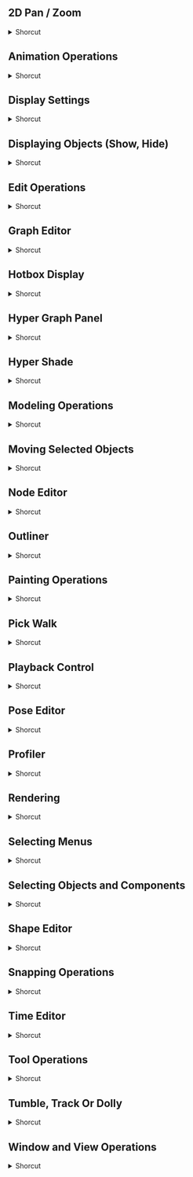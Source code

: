 ## 2D Pan / Zoom
<details>
           <summary>Shorcut</summary>

Shortcut | Description
------------ | -------------
\ | Enable / Disable 2D Pan / Zoom | 
\ + Middle mouse button | 2D Pan tool | 
\ + Right mouse button | 2D Zoom tool | 

</details>

## Animation Operations
<details>
           <summary>Shorcut</summary>

Shortcut | Description
------------ | -------------
Alt + J | Toggle Multicolor Feedback | 
I | Insert Keys Tool (for Graph Editor) (press and release) | 
S | Set Key | 
Shift + E | Set key for Rotate | 
Shift + R | Set key for Scale | 
Shift + S | With left mouse button for Keyframe marking menu | 
Shift + W | Set key for Translate | 

</details>

## Display Settings
<details>
           <summary>Shorcut</summary>

Shortcut | Description
------------ | -------------
0 | Default quality display setting | 
1 | Rough quality display setting | 
2 | Medium quality display setting | 
3 | Smooth quality display setting | 
4 | Wireframe | 
5 | Shaded display | 
6 | Shaded and Textured display | 
7 | Use All Lights | 

</details>

## Displaying Objects (Show, Hide)
<details>
           <summary>Shorcut</summary>

Shortcut | Description
------------ | -------------
Alt + H | Hide > Hide Unselected Objects | 
Ctrl + H | Hide > Hide Selection | 
Ctrl + Shift + H | Show > Show Last Hidden | 
Shift + H | Show > Show Selection | 
Shift + l | Isolate Select > View Selected (in the panel menus) | 

</details>

## Edit Operations
<details>
           <summary>Shorcut</summary>

Shortcut | Description
------------ | -------------
Ctrl + C | Copy | 
Ctrl + D | Duplicate | 
Ctrl + G | Group | 
Ctrl + N | New Scene | 
Ctrl + O | Open Scene | 
Ctrl + Q | Exit | 
Ctrl + R | Create file reference | 
Ctrl + S | Save Scene | 
Ctrl + Shift + D | Duplicate Special | 
Ctrl + Shift + S | Save Scene As | 
Ctrl + V | Paste | 
Ctrl + X | Cut | 
G | Repeat | 
P | Parent | 
Shift + D | Duplicate with Transform | 
Shift + G | Repeat command at mouse position | 
Shift + P | Unparent | 
Shift + Z | Redo | 
Z | Undo (Also Ctrl + Z / + Z) | 

</details>

## Graph Editor
<details>
           <summary>Shorcut</summary>

Shortcut | Description
------------ | -------------
1 | Absolute View | 
2 | Stacked View | 
3 | Normalized View | 
A | Frame All | 
D | Tangents Auto | 
F | Frame Selected | 
G | Frame Playback Range | 
H | Lock Channel | 
J | Unlock Channel | 
M | Toggle Curve Selection | 
T | Frame Center View | 

</details>

## Hotbox Display
<details>
           <summary>Shorcut</summary>

Shortcut | Description
------------ | -------------
Spacebar | Spacebar | 

</details>

## Hyper Graph Panel
<details>
           <summary>Shorcut</summary>

Shortcut | Description
------------ | -------------
Alt + G | Increase Depth | 
Alt + T | Decrease Depth | 

</details>

## Hyper Shade
<details>
           <summary>Shorcut</summary>

Shortcut | Description
------------ | -------------
! | Solo Last Output | 
\# | Remove Material Soloing | 
, | Select Up Stream | 
\- | Toggle Zoom Out | 
. | Select Down Stream | 
/ | Select Connected | 
2 | Show Connected Attrs | 
3 | Show All Attrs | 
4 | Show Custom Attrs | 
5 | Toggle Node Title Mode | 
< | Graph Upstream | 
\= | Toggle Zoom In | 
\> | Graph Downstream | 
? | Graph Up Downstream | 
@ | Solo Material | 
Ctrl + , | Graph Remove Upstream | 
Ctrl + . | Graph Remove Downstream | 
Ctrl + / | Graph Remove Unselected | 
Ctrl + L | Graph Remove Selected | 
Down Arrow | Pick Walk Down | 
Left Arrow | Pick Walk Left | 
P | Pin Selected | 
Right Arrow | Pick Walk Right | 
Up Arrow | Pick Walk Up | 

</details>

## Modeling Operations
<details>
           <summary>Shorcut</summary>

Shortcut | Description
------------ | -------------
2 | Cage + smooth polygon mesh display | 
3 | Smooth polygon mesh display | 
Ctrl + F10 | Convert polygon selection to Edges | 
Ctrl + F11 | Covert polygon selection to Faces | 
Ctrl + F12 | Covert polygon selection to UVs | 
Ctrl + F9 | Convert polygon selection to Vertices | 
l | Lock / Unlock length of curve (press and hold) | 
Page Down | Decreases Division Levels for Smooth Mesh Preview or Subdiv Proxy | 
Page Up | Increases Division Levels for Smooth Mesh Preview or Subdiv Proxy | 
~ | Displays both the original (proxy) and the smoothed mesh | 

</details>

## Moving Selected Objects
<details>
           <summary>Shorcut</summary>

Shortcut | Description
------------ | -------------
Alt + Down | Move down one pixel | 
Alt + Left | Move left one pixel | 
Alt + Right | Move right one pixel | 
Alt + Up | Move up one pixel | 

</details>

## Node Editor
<details>
           <summary>Shorcut</summary>

Shortcut | Description
------------ | -------------
1 | Hide Attributes | 
2 | Show Connected Attrs | 
3 | Show All Attrs | 
4 | Show Custom Attrs | 
5 | Toggle Node Title Mode | 
C | Toggle Synced Selection | 
Ctrl + , | Graph Remove Upsream | 
Ctrl + . | Graph Remove Downstream | 
Ctrl + / | Remove Unselected | 
Ctrl + L | Graph Remove Selected | 
Down Arrow | Pick Walk Down | 
Enter | Dive Into Compound | 
Left Arrow | Pick Walk Left | 
P | Toggle Node Selected Pins | 
Right Arrow | Pick Walk Right | 
S | Toggle Attr Filter | 
Up Arrow | Pick Walk Up | 
V | Toggle Node Swatch Size | 
X | Grid Toggle Snap | 

</details>

## Outliner
<details>
           <summary>Shorcut</summary>

Shortcut | Description
------------ | -------------
F | Reveal Selected | 

</details>

## Painting Operations
<details>
           <summary>Shorcut</summary>

Shortcut | Description
------------ | -------------
/ | Switch to pick color mode (press and release) | 
Alt + A | Turn Show Wireframe on or off | 
Alt + C | Turn Color Feedback on or off | 
Alt + F | Flood with the current value | 
Alt + R | Toggle Reflection on or off | 
B | Modify upper brush radius (press and release) | 
Ctrl + B | Edit Paint Effects template brush settings | 
M | Modify maximum displacement (Sculpt Surfaces and Sculpt Polygons Tool) | 
N | Modify paint value | 
O + Left mouse button | Poly Brush Tool marking menu | 
O + Middle mouse button | Poly UV Tool marking menu | 
Shift + B | Modify lower brush radius (press and release) | 
U | With left mouse button for Artisan Paint Operation marking menu | 

</details>

## Pick Walk
<details>
           <summary>Shorcut</summary>

Shortcut | Description
------------ | -------------
Down | Walk down current | 
Left | Walk left in current | 
Right | Walk right in current | 
Up | Walk up current | 

</details>

## Playback Control
<details>
           <summary>Shorcut</summary>

Shortcut | Description
------------ | -------------
, | Go to Previous key | 
. | Go to Next key | 
Alt + , | Move backward one frame in time | 
Alt + . | Move forward one frame in time | 
Alt + V | Turn Playback on or off | 
Alt+Shift + V | Go to Min Frame | 
K + Middle mouse button | Virtual Time Slider mode (press and hold and scrub timeline) | 

</details>

## Pose Editor
<details>
           <summary>Shorcut</summary>

Shortcut | Description
------------ | -------------
Ctrl + G | Pose Interpolator New Group | 

</details>

## Profiler
<details>
           <summary>Shorcut</summary>

Shortcut | Description
------------ | -------------
1 | Category View | 
2 | CPU View | 
3 | Thread View | 
Ctrl + R | Toggle Recording | 

</details>

## Rendering
<details>
           <summary>Shorcut</summary>

Shortcut | Description
------------ | -------------
Ctrl + Left | Render view next image | 
Ctrl + Right | Render view previous image | 

</details>

## Selecting Menus
<details>
           <summary>Shorcut</summary>

Shortcut | Description
------------ | -------------
Ctrl + M | Show/hide main menu bar | 
Ctrl + Shift + M | Show/hide panel toolbar | 
F2 | Show Animation menu set | 
F3 | Show Polygons menu set | 
F4 | Show Modeling menu set | 
F5 | Show Dynamics menu set | 
F6 | Show Rendering menu set | 
Shift + M | Show/hide panel menu bar | 

</details>

## Selecting Objects and Components
<details>
           <summary>Shorcut</summary>

Shortcut | Description
------------ | -------------
< | Shrink polygon selection region | 
\> | Grow polygon selection region | 
Alt + F9 | Vertex Face | 
Ctrl + I | Select next intermediate object | 
F10 | Edge | 
F11 | Face | 
F12 | UV | 
F8 | Object/Component (Switch between object and component editing) | 
F9 | Vertex | 

</details>

## Shape Editor
<details>
           <summary>Shorcut</summary>

Shortcut | Description
------------ | -------------
Alt + D | Select None | 
Ctrl + D | Duplicate Target | 
Ctrl + G | New Group | 

</details>

## Snapping Operations
<details>
           <summary>Shorcut</summary>

Shortcut | Description
------------ | -------------
C | Snap to curves (press and release) | 
J | Move, Rotate, Scale Tool snapping (press and release) | 
Shift + J | Move, Rotate, Scale Tool relative snapping (press and release) | 
V | Snap to points (press and release) | 
X | Snap to grids (press and release) | 

</details>

## Time Editor
<details>
           <summary>Shorcut</summary>

Shortcut | Description
------------ | -------------
A | Frame All | 
B | Ghost Track Toggle | 
Ctrl + E | Export Selection | 
Ctrl + G | Create Group From Selection | 
Ctrl + Shift + G | Explode Group | 
Ctrl + X | Cut Clips | 
D | Set Zero Key | 
E | Clip Trim Toggle | 
F | Frame Selected | 
G | Clip Trim Start | 
H | Clip Trim End | 
I | Import Animation | 
K | Toggle Time Cursor Press/ Release | 
L | Additive Layer | 
M | Toggle Mute Selected Tracks | 
N | Toggle Solo Selected Tracks | 
O | Create Clip | 
P | Create Pose Clip | 
Q | Scene Authoring Toggle | 
R | Clip Scale Toggle | 
S | Set Key | 
Shift + G | Clip Scale Start | 
Shift + H | Clip Scale End | 
Shift + I | Create Audio Clip | 
Shift + L | Create Override Layer | 
T | Clip Loop Toggle | 
U | Ripple Edit Toggle Press/ Release | 
W | Clip Razor | 
X | Toggle Snap to Clip Press / Release | 
Y | Clip Hold Toggle | 

</details>

## Tool Operations
<details>
           <summary>Shorcut</summary>

Shortcut | Description
------------ | -------------
\- | Decrease manipulator size | 
=, + | Increase manipulator size | 
Alt + Q | Select Tool, or with left mouse button for Polygon marking menu | 
Ctrl + T | Show universal manipulator tool | 
D | With left mouse button move pivot (Move Tool) | 
E | Rotate Tool, or with left mouse button for Rotate Tool marking menu | 
Insert | Enter tool Edit mode | 
J | Move, Rotate, Scale Tool Snapping (press and release) | 
Q | Select Tool, or with left mouse button for Selection Mask marking menu | 
R | Scale Tool, or with left mouse button for Scale Tool marking menu | 
Return | Complete current tool | 
Shift + Q | Select Tool, or with left mouse button for Component marking menu | 
T | Show manipulator tool | 
W | Move Tool, or with left mouse button for Move Tool marking menu | 
Y | Selects the last used tool that is not one of Select, Move, Rotate, or Scale | 

</details>

## Tumble, Track Or Dolly
<details>
           <summary>Shorcut</summary>

Shortcut | Description
------------ | -------------
Alt + Left mouse button | Tumble Tool (press and release) | 
Alt + Middle mouse button | Track Tool (press and release) | 
Alt + Right mouse button | Dolly Tool (press and release) | 

</details>

## Window and View Operations
<details>
           <summary>Shorcut</summary>

Shortcut | Description
------------ | -------------
] | Redo view change | 
A | Frame All in active panel, or with left mouse button for History Operations marking menu | 
Alt + B | Switch between a gradient, black, dark gray, or light gray background color | 
Alt + Ctrl + Middle mouse button | Fast pan in the Outliner | 
Alt + Middle mouse button | Pan in the Attribute Editor | 
Ctrl + A | Switches between Attribute Editor or Channel Box–displays the Attribute Editor if neither is shown | 
Ctrl + Spacebar | Switch between the standard view and full-screen view of the current panels | 
F | Frame Selected in active panel | 
F1 | Maya Help | 
Redo view change | Undo view change | 
Shift + A | Frame All in all views | 
Shift + F | Frame Selected in all views | 
Shift + { | View previous layout | 
Shift + } | View next layout | 
Spacebar | (When tapped) Switch between the active window in multi-pane display and single pane display 
</details> 
